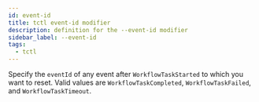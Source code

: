 ```yaml
---
id: event-id
title: tctl event-id modifier
description: definition for the --event-id modifier
sidebar_label: --event-id
tags:
  - tctl
---
```


Specify the `eventId` of any event after `WorkflowTaskStarted` to which you want to reset.
Valid values are `WorkflowTaskCompleted`, `WorkflowTaskFailed`, and `WorkflowTaskTimeout`.
